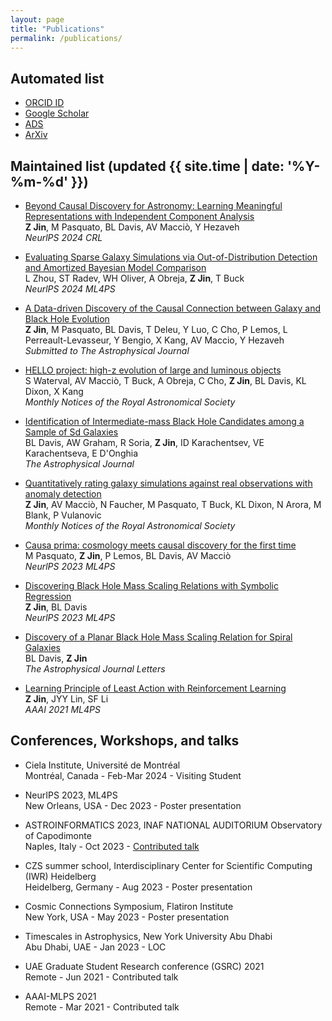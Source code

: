 ```yaml
---
layout: page
title: "Publications"
permalink: /publications/
---
```


## Automated list
- [ORCID ID](https://orcid.org/0009-0000-2506-6645)
- [Google Scholar](https://scholar.google.com/citations?user=iBYSynwAAAAJ&hl=en)
- [ADS](https://ui.adsabs.harvard.edu/search/q=orcid%3A0009-0000-2506-6645&sort=date+desc)
- [ArXiv](http://arxiv.org/a/jin_z_1)


## Maintained list (updated {{ site.time | date: '%Y-%m-%d' }})
- [Beyond Causal Discovery for Astronomy: Learning Meaningful Representations with Independent Component Analysis](https://arxiv.org/abs/2410.14775)\
    **Z Jin**, M Pasquato, BL Davis, AV Macciò, Y Hezaveh\
    *NeurlPS 2024 CRL*

- [Evaluating Sparse Galaxy Simulations via Out-of-Distribution Detection and Amortized Bayesian Model Comparison](https://arxiv.org/abs/2410.10606)\
    L Zhou, ST Radev, WH Oliver, A Obreja, **Z Jin**, T Buck\
    *NeurlPS 2024 ML4PS*

- [A Data-driven Discovery of the Causal Connection between Galaxy and Black Hole Evolution](https://arxiv.org/abs/2410.00965)\
    **Z Jin**, M Pasquato, BL Davis, T Deleu, Y Luo, C Cho, P Lemos, L Perreault-Levasseur, Y Bengio, X Kang, AV Maccio, Y Hezaveh\
    *Submitted to The Astrophysical Journal*

- [HELLO project: high-z evolution of large and luminous objects](https://academic.oup.com/mnras/article/533/2/1463/7730267)\
    S Waterval, AV Macciò, T Buck, A Obreja, C Cho, **Z Jin**, BL Davis, KL Dixon, X Kang\
    *Monthly Notices of the Royal Astronomical Society*

- [Identification of Intermediate-mass Black Hole Candidates among a Sample of Sd Galaxies](https://iopscience.iop.org/article/10.3847/1538-4357/ad55eb)\
    BL Davis, AW Graham, R Soria, **Z Jin**, ID Karachentsev, VE Karachentseva, E D'Onghia\
    *The Astrophysical Journal*

- [Quantitatively rating galaxy simulations against real observations with anomaly detection](https://academic.oup.com/mnras/article/529/4/3536/7612260)\
    **Z Jin**, AV Macciò, N Faucher, M Pasquato, T Buck, KL Dixon, N Arora, M Blank, P Vulanovic\
    *Monthly Notices of the Royal Astronomical Society*

- [Causa prima: cosmology meets causal discovery for the first time](https://arxiv.org/abs/2311.15160)\
    M Pasquato, **Z Jin**, P Lemos, BL Davis, AV Macciò\
    *NeurlPS 2023 ML4PS*

- [Discovering Black Hole Mass Scaling Relations with Symbolic Regression](https://arxiv.org/abs/2310.19406)\
  **Z Jin**, BL Davis\
  *NeurlPS 2023 ML4PS*

- [Discovery of a Planar Black Hole Mass Scaling Relation for Spiral Galaxies](https://iopscience.iop.org/article/10.3847/2041-8213/acfa98)\
    BL Davis, **Z Jin**\
    *The Astrophysical Journal Letters*

- [Learning Principle of Least Action with Reinforcement Learning](https://arxiv.org/abs/2011.11891)\
    **Z Jin**, JYY Lin, SF Li\
    *AAAI 2021 ML4PS*


## Conferences, Workshops, and talks
- Ciela Institute, Université de Montréal\
    Montréal, Canada - Feb-Mar 2024 - Visiting Student
    
- NeurIPS 2023, ML4PS\
    New Orleans, USA - Dec 2023 - Poster presentation

- ASTROINFORMATICS 2023, INAF NATIONAL AUDITORIUM Observatory of Capodimonte\
    Naples, Italy - Oct 2023 - [Contributed talk](https://ui.adsabs.harvard.edu/abs/2023VMSAI...4...15J/abstract)

- CZS summer school, Interdisciplinary Center for Scientific Computing (IWR) Heidelberg\
    Heidelberg, Germany - Aug 2023 - Poster presentation

- Cosmic Connections Symposium, Flatiron Institute\
    New York, USA - May 2023 - Poster presentation

- Timescales in Astrophysics, New York University Abu Dhabi\
    Abu Dhabi, UAE - Jan 2023 - LOC

- UAE Graduate Student Research conference (GSRC) 2021\
    Remote - Jun 2021 - Contributed talk

- AAAI-MLPS 2021\
    Remote - Mar 2021 - Contributed talk






